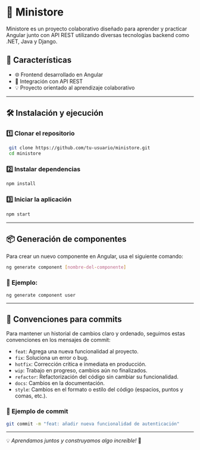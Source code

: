 # 🚀 Ministore

Ministore es un proyecto colaborativo diseñado para aprender y practicar Angular junto con API REST utilizando diversas tecnologías backend como .NET, Java y Django.

## 📌 Características
- 🌐 Frontend desarrollado en Angular
- 🔗 Integración con API REST
- 💡 Proyecto orientado al aprendizaje colaborativo

---

## 🛠️ Instalación y ejecución

### 1️⃣ Clonar el repositorio
```sh
 git clone https://github.com/tu-usuario/ministore.git
 cd ministore
```

### 2️⃣ Instalar dependencias
```sh
npm install
```

### 3️⃣ Iniciar la aplicación
```sh
npm start
```

---

## 📦 Generación de componentes
Para crear un nuevo componente en Angular, usa el siguiente comando:
```sh
ng generate component [nombre-del-componente]
```
### 📌 Ejemplo:
```sh
ng generate component user
```

---

## 📌 Convenciones para commits
Para mantener un historial de cambios claro y ordenado, seguimos estas convenciones en los mensajes de commit:

- `feat`: Agrega una nueva funcionalidad al proyecto.
- `fix`: Soluciona un error o bug.
- `hotfix`: Corrección crítica e inmediata en producción.
- `wip`: Trabajo en progreso, cambios aún no finalizados.
- `refactor`: Refactorización del código sin cambiar su funcionalidad.
- `docs`: Cambios en la documentación.
- `style`: Cambios en el formato o estilo del código (espacios, puntos y comas, etc.).
### 📌 Ejemplo de commit
```sh
git commit -m "feat: añadir nueva funcionalidad de autenticación"
```

---

💡 *Aprendamos juntos y construyamos algo increíble!* 🚀

